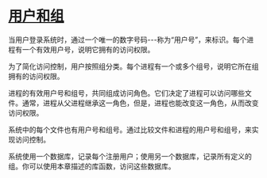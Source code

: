 # [用户和组](https://www.gnu.org/software/libc/manual/html_node/Users-and-Groups.html#Users-and-Groups)

当用户登录系统时，通过一个唯一的数字号码---称为“用户号”，来标识。每个进程有一个有效用户号，说明它拥有的访问权限。

为了简化访问控制，用户按照组分类。每个进程有一个或多个组号，说明它所在组拥有的访问权限。

进程的有效用户号和组号，共同组成访问角色。它们决定了进程可以访问哪些文件。通常，进程从父进程继承这一角色，但是，进程也能改变这一角色，从而改变访问权限。

系统中的每个文件也有用户号和组号。通过比较文件和进程的用户号和组号，来实现访问控制。

系统使用一个数据库，记录每个注册用户；使用另一个数据库，记录所有定义的组。你可以使用本章描述的库函数，访问这些数据库。
